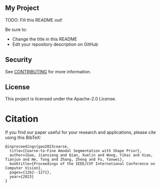 ## My Project

TODO: Fill this README out!

Be sure to:

* Change the title in this README
* Edit your repository description on GitHub

## Security

See [CONTRIBUTING](CONTRIBUTING.md#security-issue-notifications) for more information.

## License

This project is licensed under the Apache-2.0 License.

# Citation
If you find our paper useful for your research and applications, please cite using this BibTeX:

```
@inproceedings{gao2023coarse,
  title={Coarse-to-Fine Amodal Segmentation with Shape Prior},
  author={Gao, Jianxiong and Qian, Xuelin and Wang, Yikai and Xiao, Tianjun and He, Tong and Zhang, Zheng and Fu, Yanwei},
  booktitle={Proceedings of the IEEE/CVF International Conference on Computer Vision},
  pages={1262--1271},
  year={2023}
}
```
